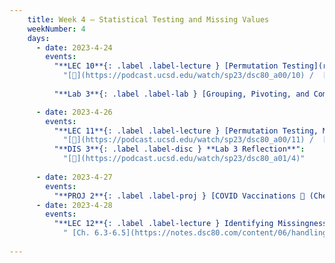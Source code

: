```yaml
---
    title: Week 4 – Statistical Testing and Missing Values
    weekNumber: 4
    days:
      - date: 2023-4-24
        events:
          "**LEC 10**{: .label .label-lecture } [Permutation Testing](resources/lectures/lec10/lec10.html)":
            "[🎥](https://podcast.ucsd.edu/watch/sp23/dsc80_a00/10) /  [5.5](https://notes.dsc80.com/content/05/permutation-tests.html), [CIT 12](https://inferentialthinking.com/chapters/12/Comparing_Two_Samples.html)"
                
          "**Lab 3**{: .label .label-lab } [Grouping, Pivoting, and Combining (due 4/24)](https://github.com/dsc-courses/dsc80-2023-sp/blob/main/labs/03-group-pivot-combine/lab.ipynb)":

      - date: 2023-4-26
        events:
          "**LEC 11**{: .label .label-lecture } [Permutation Testing, Missingness Mechanisms](resources/lectures/lec11/lec11.html), [Aside](resources/lectures/lec11/lec11-fast-permutation-tests.html)":
            "[🎥](https://podcast.ucsd.edu/watch/sp23/dsc80_a00/11) /  [Ch. 6.1-6.2](https://notes.dsc80.com/content/06/introduction.html)"
          "**DIS 3**{: .label .label-disc } **Lab 3 Reflection**":
            "[🎥](https://podcast.ucsd.edu/watch/sp23/dsc80_a01/4)"
                
      - date: 2023-4-27
        events:
          "**PROJ 2**{: .label .label-proj } [COVID Vaccinations 🦠 (Checkpoint due 4/27)](https://github.com/dsc-courses/dsc80-2023-sp/blob/main/projects/02-covid_vax/project.ipynb)":
      - date: 2023-4-28
        events:
          "**LEC 12**{: .label .label-lecture } Identifying Missingness Mechanisms":
            " [Ch. 6.3-6.5](https://notes.dsc80.com/content/06/handling-missing-data.html)"
                
---
```

